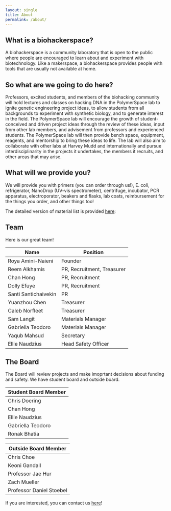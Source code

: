 ```yaml
---
layout: single
title: About
permalink: /about/
---
```


## What is a biohackerspace?
A biohackerspace is a community laboratory that is open to the public where people are encouraged to learn about and experiment with biotechnology. Like a makerspace, a biohackerspace provides people with tools that are usually not available at home. 

## So what are we going to do here?
Professors, excited students, and members of the biohacking community will hold lectures and classes on hacking DNA in the PolymerSpace lab to ignite genetic engineering project ideas, to allow students from all backgrounds to experiment with synthetic biology, and to generate interest in the field. The PolymerSpace lab will encourage the growth of student-conceived and driven project ideas through the review of these ideas, input from other lab members, and advisement from professors and experienced students. The PolymerSpace lab will then provide bench space, equipment, reagents, and mentorship to bring these ideas to life.  The lab will also aim to collaborate with other labs at Harvey Mudd and internationally and pursue interdisciplinarity in the projects it undertakes, the members it recruits, and other areas that may arise.

## What will we provide you?


We will provide you with primers (you can order through us!), E. coli, refrigerator, NanoDrop (UV-vis spectrometer), centrifuge, incubator, PCR apparatus, electroporator, beakers and flasks, lab coats, reimbursement for the things you order, and other things too!

The detailed version of material list is provided [here][material-list]:

[material-list]: https://docs.google.com/document/d/10VWw3SAfIR8WrNy7vOYt2gv8aGEacI8-YP_qgsKZsSU/edit?usp=sharing

## Team

Here is our great team!

| Name                      | Position                      |
|---------------------------|-------------------------------|
| Roya Amini-Naieni         | Founder                       |
| Reem Alkhamis             | PR, Recruitment, Treasurer    |
| Chan Hong                 | PR, Recruitment               |
| Dolly Efuye               | PR, Recruitment               |
| Santi Santichaivekin      | PR                            |
| Yuanzhou Chen             | Treasurer                     |
| Caleb Norfleet            | Treasurer                     |
| Sam Langit                | Materials Manager             |
| Gabriella Teodoro         | Materials Manager             |
| Yaqub Mahsud              | Secretary                     |
| Ellie Naudzius            | Head Safety Officer           |

## The Board

The Board will review projects and make imoprtant decisions about funding and safety. We have student board and outside board.

| Student Board Member  |
|-----------------------|
| Chris Doering         |
| Chan Hong             |
| Ellie Naudzius        |
| Gabriella Teodoro     |
| Ronak Bhatia          |

| Outside Board Member      |
|---------------------------|
| Chris Choe                |
| Keoni Gandall             |
| Professor Jae Hur         |
| Zach Mueller              |
| Professor Daniel Stoebel  |

If you are interested, you can contact us [here][contact-us]!

[contact-us]: /contact-us/

